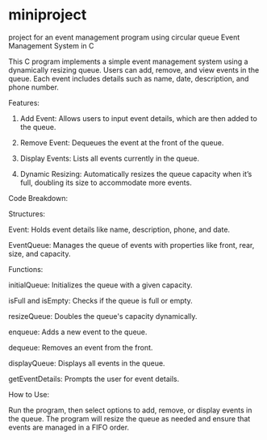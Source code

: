 # miniproject
project for an event management program using circular queue
Event Management System in C

This C program implements a simple event management system using a dynamically resizing queue. Users can add, remove, and view events in the queue. Each event includes details such as name, date, description, and phone number.

Features:

1. Add Event: Allows users to input event details, which are then added to the queue.


2. Remove Event: Dequeues the event at the front of the queue.


3. Display Events: Lists all events currently in the queue.


4. Dynamic Resizing: Automatically resizes the queue capacity when it’s full, doubling its size to accommodate more events.



Code Breakdown:

Structures:

Event: Holds event details like name, description, phone, and date.

EventQueue: Manages the queue of events with properties like front, rear, size, and capacity.


Functions:

initialQueue: Initializes the queue with a given capacity.

isFull and isEmpty: Checks if the queue is full or empty.

resizeQueue: Doubles the queue's capacity dynamically.

enqueue: Adds a new event to the queue.

dequeue: Removes an event from the front.

displayQueue: Displays all events in the queue.

getEventDetails: Prompts the user for event details.



How to Use:

Run the program, then select options to add, remove, or display events in the queue. The program will resize the queue as needed and ensure that events are managed in a FIFO order.
